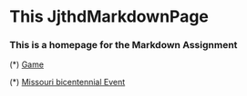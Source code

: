 
# **This JjthdMarkdownPage**
### This is a homepage for the Markdown Assignment

(*) [Game](https://github.com/jjthd/JjthdMarkdownPage/blob/SecondInterest/README.md)

(*) [Missouri bicentennial Event](https://github.com/jjthd/JjthdMarkdownPage/blob/FirstInterest/README.md)



